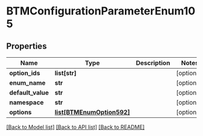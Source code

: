 # BTMConfigurationParameterEnum105

## Properties
Name | Type | Description | Notes
------------ | ------------- | ------------- | -------------
**option_ids** | **list[str]** |  | [optional] 
**enum_name** | **str** |  | [optional] 
**default_value** | **str** |  | [optional] 
**namespace** | **str** |  | [optional] 
**options** | [**list[BTMEnumOption592]**](BTMEnumOption592.md) |  | [optional] 

[[Back to Model list]](../README.md#documentation-for-models) [[Back to API list]](../README.md#documentation-for-api-endpoints) [[Back to README]](../README.md)


